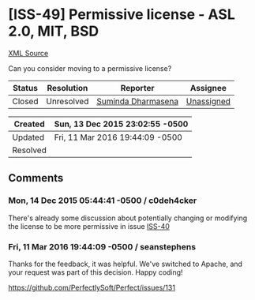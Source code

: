 # [ISS-49] Permissive license - ASL 2.0, MIT, BSD

[XML Source](../xml/ISS-49.xml)
<p><p>Can you consider moving to a permissive license?</p></p>





Status|Resolution|Reporter|Assignee
------|----------|--------|--------
Closed|Unresolved|[Suminda Dharmasena](sirinath)|[Unassigned]($-1)





Created|Sun, 13 Dec 2015 23:02:55 -0500
-------|--------------
Updated|Fri, 11 Mar 2016 19:44:09 -0500
Resolved|


## Comments




### Mon, 14 Dec 2015 05:44:41 -0500 / c0deh4cker 

<p><p>There's already some discussion about potentially changing or modifying the license to be more permissive in issue <a href="http://jira.perfect.org:8080/browse/ISS-40" title="License Rationale and Clarification" class="issue-link" data-issue-key="ISS-40">ISS-40</a></p></p>


### Fri, 11 Mar 2016 19:44:09 -0500 / seanstephens 

<p><p>Thanks for the feedback, it was helpful. We've switched to Apache, and your request was part of this decision. Happy coding!</p>

<p><a href="https://github.com/PerfectlySoft/Perfect/issues/131" class="external-link" rel="nofollow">https://github.com/PerfectlySoft/Perfect/issues/131</a></p></p>


